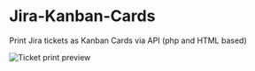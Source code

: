 Jira-Kanban-Cards
=================

Print Jira tickets as Kanban Cards via API (php and HTML based)


![Ticket print preview](https://raw.githubusercontent.com/fiami/Jira-Kanban-Cards/master/images/screenshots/ticket.png)

